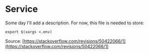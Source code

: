 # Service

Some day I'll add a description. For now, this file is needed to store:

```shell
export $(xargs <.env)
```

Source: [https://stackoverflow.com/revisions/50422066/1](https://stackoverflow.com/revisions/50422066/1)
